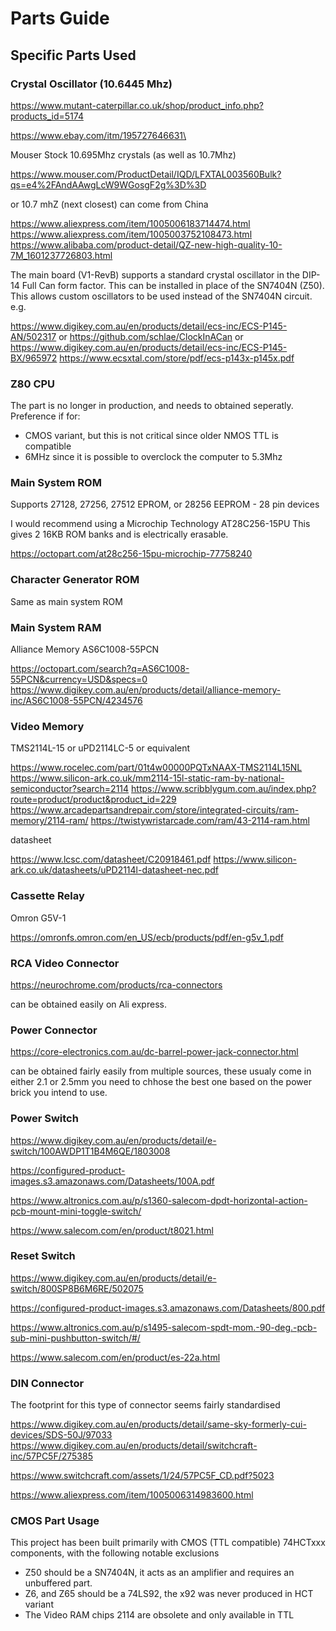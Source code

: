 # Parts Guide

## Specific Parts Used

###  Crystal Oscillator (10.6445 Mhz)

https://www.mutant-caterpillar.co.uk/shop/product_info.php?products_id=5174

https://www.ebay.com/itm/195727646631\

Mouser Stock 10.695Mhz crystals (as well as 10.7Mhz)

https://www.mouser.com/ProductDetail/IQD/LFXTAL003560Bulk?qs=e4%2FAndAAwgLcW9WGosgF2g%3D%3D

or 10.7 mhZ (next closest) can come from China

https://www.aliexpress.com/item/1005006183714474.html
https://www.aliexpress.com/item/1005003752108473.html
https://www.alibaba.com/product-detail/QZ-new-high-quality-10-7M_1601237726803.html

The main board (V1-RevB) supports a standard crystal oscillator
in the DIP-14 Full Can form factor. This can be installed in place of the SN7404N (Z50).
This allows custom oscillators to be used instead of the SN7404N circuit. e.g.

https://www.digikey.com.au/en/products/detail/ecs-inc/ECS-P145-AN/502317
or
https://github.com/schlae/ClockInACan
or
https://www.digikey.com.au/en/products/detail/ecs-inc/ECS-P145-BX/965972
https://www.ecsxtal.com/store/pdf/ecs-p143x-p145x.pdf

### Z80 CPU

The part is no longer in production, and needs to obtained seperatly. Preference if for: 
* CMOS variant, but this is not critical since older NMOS TTL is compatible 
* 6MHz since it is possible to overclock the computer to 5.3Mhz  

### Main System ROM

Supports 27128, 27256, 27512 EPROM, or 28256 EEPROM - 28 pin devices

I would recommend using a Microchip Technology AT28C256-15PU
This gives 2 16KB ROM banks and is electrically erasable.

https://octopart.com/at28c256-15pu-microchip-77758240

### Character Generator ROM

Same as main system ROM

### Main System RAM

Alliance Memory AS6C1008-55PCN 

https://octopart.com/search?q=AS6C1008-55PCN&currency=USD&specs=0
https://www.digikey.com.au/en/products/detail/alliance-memory-inc/AS6C1008-55PCN/4234576

### Video Memory

TMS2114L-15 or uPD2114LC-5 or equivalent

https://www.rocelec.com/part/01t4w00000PQTxNAAX-TMS2114L15NL
https://www.silicon-ark.co.uk/mm2114-15l-static-ram-by-national-semiconductor?search=2114
https://www.scribblygum.com.au/index.php?route=product/product&product_id=229
https://www.arcadepartsandrepair.com/store/integrated-circuits/ram-memory/2114-ram/
https://twistywristarcade.com/ram/43-2114-ram.html

datasheet

https://www.lcsc.com/datasheet/C20918461.pdf
https://www.silicon-ark.co.uk/datasheets/uPD2114l-datasheet-nec.pdf

### Cassette Relay

Omron G5V-1

https://omronfs.omron.com/en_US/ecb/products/pdf/en-g5v_1.pdf

### RCA Video Connector

https://neurochrome.com/products/rca-connectors

can be obtained easily on Ali express.

### Power Connector

https://core-electronics.com.au/dc-barrel-power-jack-connector.html

can be obtained fairly easily from multiple sources, these usualy come in either 2.1 or 2.5mm you need to chhose the best 
one based on the power brick you intend to use.

### Power Switch

https://www.digikey.com.au/en/products/detail/e-switch/100AWDP1T1B4M6QE/1803008

https://configured-product-images.s3.amazonaws.com/Datasheets/100A.pdf

https://www.altronics.com.au/p/s1360-salecom-dpdt-horizontal-action-pcb-mount-mini-toggle-switch/

https://www.salecom.com/en/product/t8021.html

### Reset Switch

https://www.digikey.com.au/en/products/detail/e-switch/800SP8B6M6RE/502075

https://configured-product-images.s3.amazonaws.com/Datasheets/800.pdf

https://www.altronics.com.au/p/s1495-salecom-spdt-mom.-90-deg.-pcb-sub-mini-pushbutton-switch/#/

https://www.salecom.com/en/product/es-22a.html

### DIN Connector

The footprint for this type of connector seems fairly standardised

https://www.digikey.com.au/en/products/detail/same-sky-formerly-cui-devices/SDS-50J/97033
https://www.digikey.com.au/en/products/detail/switchcraft-inc/57PC5F/275385

https://www.switchcraft.com/assets/1/24/57PC5F_CD.pdf?5023

https://www.aliexpress.com/item/1005006314983600.html

### CMOS Part Usage

This project has been built primarily with CMOS (TTL compatible) 74HCTxxx components, 
with the following notable exclusions
- Z50 should be a SN7404N, it acts as an amplifier and requires an unbuffered part.
- Z6, and Z65 should be a 74LS92, the x92 was never produced in HCT variant
- The Video RAM chips 2114 are obsolete and only available in TTL
